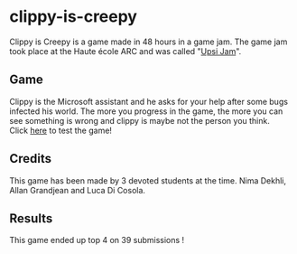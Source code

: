 # clippy-is-creepy

Clippy is Creepy is a game made in 48 hours in a game jam. The game jam took place at the Haute école ARC and was called "[Upsi Jam](https://itch.io/jam/upsi-jam-3-0)".

## Game
Clippy is the Microsoft assistant and he asks for your help after some bugs infected his world. The more you progress in the game, the more you can see something is wrong and clippy is maybe not the person you think. \
Click [here](https://graalln.itch.io/clippy-is-creepy) to test the game!

## Credits
This game has been made by 3 devoted students at the time. Nima Dekhli, Allan Grandjean and Luca Di Cosola.

## Results
This game ended up top 4 on 39 submissions !
